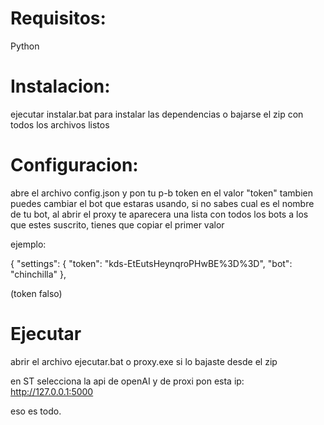 # Requisitos: 
Python

# Instalacion:
ejecutar instalar.bat para instalar las dependencias
o bajarse el zip con todos los archivos listos

# Configuracion:
abre el archivo config.json y pon tu p-b token en el valor "token"
tambien puedes cambiar el bot que estaras usando, si no sabes cual es el nombre de tu bot, al abrir el proxy te aparecera una lista con todos los bots a los que estes suscrito, tienes que copiar el primer valor

ejemplo:

{
  "settings": {
    "token": "kds-EtEutsHeynqroPHwBE%3D%3D",
    "bot": "chinchilla"
  },

(token falso)

# Ejecutar
abrir el archivo ejecutar.bat o proxy.exe si lo bajaste desde el zip

en ST selecciona la api de openAI y de proxi pon esta ip:
http://127.0.0.1:5000


eso es todo.
